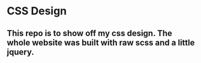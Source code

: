 # CSS Design

## This repo is to show off my css design. The whole website was built with raw scss and a little jquery. 

